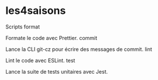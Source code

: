 # les4saisons

Scripts
format

Formate le code avec Prettier.
commit

Lance la CLI git-cz pour écrire des messages de commit.
lint

Lint le code avec ESLint.
test

Lance la suite de tests unitaires avec Jest.
